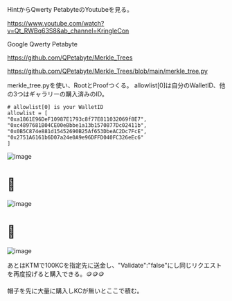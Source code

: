 
HintからQwerty PetabyteのYoutubeを見る。

https://www.youtube.com/watch?v=Qt_RWBq63S8&ab_channel=KringleCon

Google Qwerty Petabyte

https://github.com/QPetabyte/Merkle_Trees

https://github.com/QPetabyte/Merkle_Trees/blob/main/merkle_tree.py


merkle_tree.pyを使い、RootとProofつくる。
allowlist[0]は自分のWalletID、他の3つはギャラリーの購入済みのID。
```
# allowlist[0] is your WalletID
allowlist = [
"0xa1861E96DeF10987E1793c8f77E811032069f8E7",
"0xc4897681B04CE00eBbbe1a13b1570877Dc02411b",
"0x0B5C874e881d15452690B25Af653DbeAC2Dc7FcE",
"0x2751A6161b6D07a24e0A9e96DFFD040FC326eEc6"
]
```
![image](https://user-images.githubusercontent.com/6504854/210619060-f2495919-4c8d-4dea-b329-32723742978b.png)

# 🙅
![image](https://user-images.githubusercontent.com/6504854/210618059-c40490e4-b406-48da-8013-2b00be6d61cd.png)

# 🙆
![image](https://user-images.githubusercontent.com/6504854/210618315-ec11891b-a51a-4a42-80c9-829c1da0e526.png)

あとはKTMで100KCを指定先に送金し、"Validate":"false"にし同じリクエストを再度投げると購入できる。🪙🪙🪙

帽子を先に大量に購入しKCが無いとここで積む。
